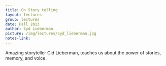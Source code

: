 ```yaml
---
title: On Story telling
layout: lectures
group: lectures
date: Fall 2013
author: Syd Lieberman
picture: /img/lectures/syd_lieberman.jpg
notes-link:
---
```

Amazing storyteller Cid Lieberman, teaches us about the power of stories, memory, and voice.